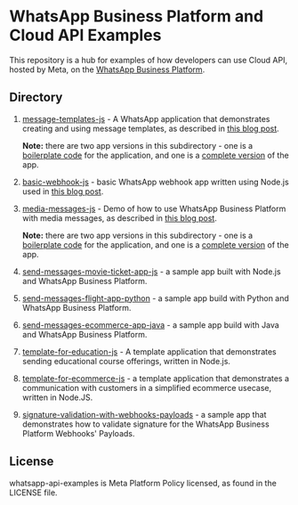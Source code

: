 # WhatsApp Business Platform and Cloud API Examples

This repository is a hub for examples of how developers can use Cloud API, hosted by Meta, on the [WhatsApp Business Platform](https://business.whatsapp.com/learn-more/).

## Directory
1. [message-templates-js](message-templates-js) - A WhatsApp application that demonstrates creating and using message templates, as described in [this blog post](https://business.whatsapp.com/blog/manage-message-templates-whatsapp-business-api).

    **Note:** there are two app versions in this subdirectory - one is a [boilerplate code](whatsapp-api-message-templates/boilerplate) for the application, and one is a [complete version](whatsapp-api-message-templates/complete-app) of the app.
2. [basic-webhook-js](basic-webhook-js) - basic WhatsApp webhook app written using Node.js used in [this blog post](https://business.whatsapp.com/blog/how-to-use-webhooks-from-whatsapp-business-api).

3. [media-messages-js](media-messages-js) - Demo of how to use WhatsApp Business Platform with media messages, as described in [this blog post](https://business.whatsapp.com/blog/media-messages-via-app).

    **Note:** there are two app versions in this subdirectory - one is a [boilerplate code](whatsapp-api-media-messages/boilerplate) for the application, and one is a [complete version](whatsapp-api-media-messages/complete-app) of the app.

4. [send-messages-movie-ticket-app-js](send-messages-movie-ticket-app-js) - a sample app built with Node.js and WhatsApp Business Platform.
5. [send-messages-flight-app-python](send-messages-flight-app-python) - a sample app build with Python and WhatsApp Business Platform.
5. [send-messages-ecommerce-app-java](send-messages-ecommerce-app-java) - a sample app build with Java and WhatsApp Business Platform.
6. [template-for-education-js](template-for-education-js) - A template application that demonstrates sending educational course offerings, written in Node.js.
7. [template-for-ecommerce-js](template-for-ecommerce-js) - a template application that demonstrates a communication with customers in a simplified ecommerce usecase, written in Node.JS.
8. [signature-validation-with-webhooks-payloads](signature-validation-with-webhooks-payloads) - a sample app that demonstrates how to validate signature for the WhatsApp Business Platform Webhooks' Payloads.

## License
whatsapp-api-examples is Meta Platform Policy licensed, as found in the LICENSE file.
